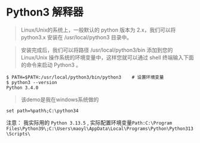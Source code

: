 # Python3 解释器

> Linux/Unix的系统上，一般默认的 python 版本为 2.x，我们可以将 python3.x 安装在 /usr/local/python3 目录中。

> 安装完成后，我们可以将路径 /usr/local/python3/bin 添加到您的 Linux/Unix 操作系统的环境变量中，这样您就可以通过 shell 终端输入下面的命令来启动 Python3 。

```
$ PATH=$PATH:/usr/local/python3/bin/python3    # 设置环境变量
$ python3 --version
Python 3.4.0
```
> 该demo是我在windows系统做的

```
set path=%path%;C:\python34
```

注意： 我实际用的 `Python 3.13.5` , 实际配置环境变量`Path:C:\Program Files\Python39\;C:\Users\maoyl\AppData\Local\Programs\Python\Python313\Scripts\`
